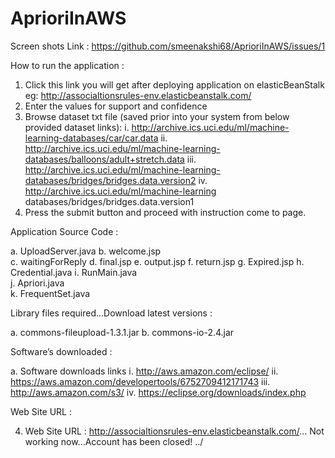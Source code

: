 # AprioriInAWS

Screen shots Link : https://github.com/smeenakshi68/AprioriInAWS/issues/1

How to run the application :
1.	Click this link you will get after deploying application on elasticBeanStalk
     eg: http://associaltionsrules-env.elasticbeanstalk.com/
2.	Enter the values for support and confidence
3.	Browse dataset txt file (saved prior into your system from below provided dataset links):
    i.	http://archive.ics.uci.edu/ml/machine-learning-databases/car/car.data
    ii.	http://archive.ics.uci.edu/ml/machine-learning-databases/balloons/adult+stretch.data
    iii.	http://archive.ics.uci.edu/ml/machine-learning-databases/bridges/bridges.data.version2
    iv.	http://archive.ics.uci.edu/ml/machine-learning databases/bridges/bridges.data.version1
4.	Press the submit button and proceed with instruction come to page.

Application Source Code :

a.	UploadServer.java
b.	welcome.jsp									
c.	waitingForReply
d.	final.jsp
e.	output.jsp
f.	return.jsp
g.	Expired.jsp
h.	Credential.java
i.	RunMain.java									
j.	Apriori.java 								
k.	FrequentSet.java								

Library files required...Download latest versions :

a. commons-fileupload-1.3.1.jar
b. commons-io-2.4.jar

Software’s downloaded :

a.	Software downloads links
i.	http://aws.amazon.com/eclipse/
ii.	https://aws.amazon.com/developertools/6752709412171743
iii.	http://aws.amazon.com/s3/
iv.	https://eclipse.org/downloads/index.php

Web Site URL :

4.	Web Site URL : http://associaltionsrules-env.elasticbeanstalk.com/... Not working now...Account has been closed! ../

